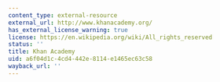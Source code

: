 ```yaml
---
content_type: external-resource
external_url: http://www.khanacademy.org/
has_external_license_warning: true
license: https://en.wikipedia.org/wiki/All_rights_reserved
status: ''
title: Khan Academy
uid: a6f04d1c-4cd4-442e-8114-e1465ec63c58
wayback_url: ''
---
```

